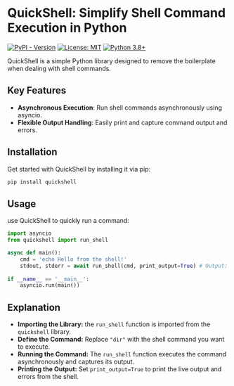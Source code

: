 # QuickShell: Simplify Shell Command Execution in Python
[![PyPI - Version](https://img.shields.io/pypi/v/quickshell)](https://pypi.org/project/quickshell/)
[![License: MIT](https://img.shields.io/badge/License-MIT-green.svg)](https://opensource.org/licenses/MIT)
[![Python 3.8+](https://img.shields.io/badge/python-3.8+-blue.svg)](https://www.python.org/downloads/)

QuickShell is a simple Python library designed to remove the boilerplate when dealing with shell commands.

## Key Features

- **Asynchronous Execution**: Run shell commands asynchronously using asyncio.
- **Flexible Output Handling**: Easily print and capture command output and errors.

## Installation

Get started with QuickShell by installing it via pip:

```sh
pip install quickshell
```

## Usage
use QuickShell to quickly run a command:
```python
import asyncio
from quickshell import run_shell

async def main():
    cmd = 'echo Hello from the shell!'
    stdout, stderr = await run_shell(cmd, print_output=True) # Output: Hello from the shell!
    
if __name__ == '__main__':
    asyncio.run(main())
```

## Explanation
- **Importing the Library:** the `run_shell` function is imported from the `quickshell` library.
- **Define the Command:** Replace `"dir"` with the shell command you want to execute.
- **Running the Command:** The `run_shell` function executes the command asynchronously and captures its output.
- **Printing the Output:** Set `print_output=True` to print the live output and errors from the shell.